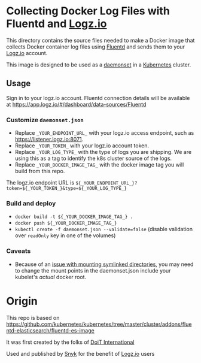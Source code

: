 # Collecting Docker Log Files with Fluentd and [Logz.io](https://logz.io)
This directory contains the source files needed to make a Docker image
that collects Docker container log files using [Fluentd](http://www.fluentd.org/)
and sends them to your [Logz.io](https://logz.io) account.

This image is designed to be used as a [daemonset](http://kubernetes.io/docs/admin/daemons) in a [Kubernetes](https://github.com/kubernetes/kubernetes) cluster.

## Usage

Sign in to your logz.io account. Fluentd connection details will be available at https://app.logz.io/#/dashboard/data-sources/Fluentd

### Customize `daemonset.json`
* Replace `_YOUR_ENDPOINT_URL_` with your logz.io access endpoint, such as https://listener.logz.io:8071.
* Replace `_YOUR_TOKEN_` with your logz.io account token.
* Replace `_YOUR_LOG_TYPE_` with the type of logs you are shipping. We are using this as a tag to identify the k8s cluster source of the logs.
* Replace `_YOUR_DOCKER_IMAGE_TAG_` with the docker image tag you will build from this repo.

The logz.io endpoint URL is `${_YOUR_ENDPOINT_URL_}?token=${_YOUR_TOKEN_}&type=${_YOUR_LOG_TYPE_}`

### Build and deploy
* `docker build -t ${_YOUR_DOCKER_IMAGE_TAG_} .`
* `docker push ${_YOUR_DOCKER_IMAGE_TAG_}`
* `kubectl create -f daemonset.json --validate=false` (disable validation over `readOnly` key in one of the volumes)

### Caveats
* Because of an [issue with mounting symlinked directories](https://github.com/kubernetes/kubernetes/issues/13313), you may need to change the mount points in the daemonset.json include your kubelet's _actual_ docker root.

# Origin

This repo is based on https://github.com/kubernetes/kubernetes/tree/master/cluster/addons/fluentd-elasticsearch/fluentd-es-image

It was first created by the folks of [DoiT International](https://www.doit-intl.com/)

Used and published by [Snyk](https://snyk.io) for the benefit of [Logz.io](https://logz.io) users
